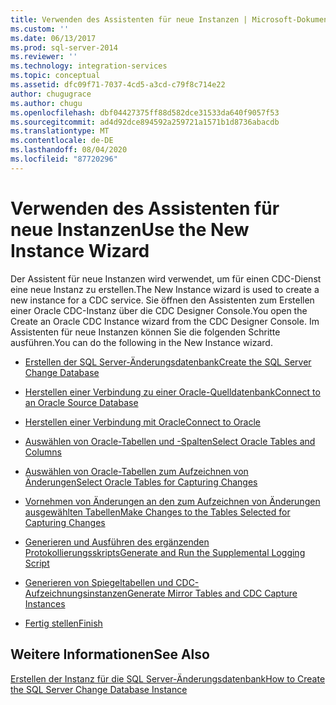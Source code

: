 ```yaml
---
title: Verwenden des Assistenten für neue Instanzen | Microsoft-Dokumentation
ms.custom: ''
ms.date: 06/13/2017
ms.prod: sql-server-2014
ms.reviewer: ''
ms.technology: integration-services
ms.topic: conceptual
ms.assetid: dfc09f71-7037-4cd5-a3cd-c79f8c714e22
author: chugugrace
ms.author: chugu
ms.openlocfilehash: dbf04427375ff88d582dce31533da640f9057f53
ms.sourcegitcommit: ad4d92dce894592a259721a1571b1d8736abacdb
ms.translationtype: MT
ms.contentlocale: de-DE
ms.lasthandoff: 08/04/2020
ms.locfileid: "87720296"
---
```

# <a name="use-the-new-instance-wizard"></a><span data-ttu-id="fd943-102">Verwenden des Assistenten für neue Instanzen</span><span class="sxs-lookup"><span data-stu-id="fd943-102">Use the New Instance Wizard</span></span>
  <span data-ttu-id="fd943-103">Der Assistent für neue Instanzen wird verwendet, um für einen CDC-Dienst eine neue Instanz zu erstellen.</span><span class="sxs-lookup"><span data-stu-id="fd943-103">The New Instance wizard is used to create a new instance for a CDC service.</span></span> <span data-ttu-id="fd943-104">Sie öffnen den Assistenten zum Erstellen einer Oracle CDC-Instanz über die CDC Designer Console.</span><span class="sxs-lookup"><span data-stu-id="fd943-104">You open the Create an Oracle CDC Instance wizard from the CDC Designer Console.</span></span> <span data-ttu-id="fd943-105">Im Assistenten für neue Instanzen können Sie die folgenden Schritte ausführen.</span><span class="sxs-lookup"><span data-stu-id="fd943-105">You can do the following in the New Instance wizard.</span></span>  
  
-   [<span data-ttu-id="fd943-106">Erstellen der SQL Server-Änderungsdatenbank</span><span class="sxs-lookup"><span data-stu-id="fd943-106">Create the SQL Server Change Database</span></span>](create-the-sql-server-change-database.md)  
  
-   [<span data-ttu-id="fd943-107">Herstellen einer Verbindung zu einer Oracle-Quelldatenbank</span><span class="sxs-lookup"><span data-stu-id="fd943-107">Connect to an Oracle Source Database</span></span>](connect-to-an-oracle-source-database.md)  
  
-   [<span data-ttu-id="fd943-108">Herstellen einer Verbindung mit Oracle</span><span class="sxs-lookup"><span data-stu-id="fd943-108">Connect to Oracle</span></span>](connect-to-oracle.md)  
  
-   [<span data-ttu-id="fd943-109">Auswählen von Oracle-Tabellen und -Spalten</span><span class="sxs-lookup"><span data-stu-id="fd943-109">Select Oracle Tables and Columns</span></span>](select-oracle-tables-and-columns.md)  
  
-   [<span data-ttu-id="fd943-110">Auswählen von Oracle-Tabellen zum Aufzeichnen von Änderungen</span><span class="sxs-lookup"><span data-stu-id="fd943-110">Select Oracle Tables for Capturing Changes</span></span>](select-oracle-tables-for-capturing-changes.md)  
  
-   [<span data-ttu-id="fd943-111">Vornehmen von Änderungen an den zum Aufzeichnen von Änderungen ausgewählten Tabellen</span><span class="sxs-lookup"><span data-stu-id="fd943-111">Make Changes to the Tables Selected for Capturing Changes</span></span>](make-changes-to-the-tables-selected-for-capturing-changes.md)  
  
-   [<span data-ttu-id="fd943-112">Generieren und Ausführen des ergänzenden Protokollierungsskripts</span><span class="sxs-lookup"><span data-stu-id="fd943-112">Generate and Run the Supplemental Logging Script</span></span>](generate-and-run-the-supplemental-logging-script.md)  
  
-   [<span data-ttu-id="fd943-113">Generieren von Spiegeltabellen und CDC-Aufzeichnungsinstanzen</span><span class="sxs-lookup"><span data-stu-id="fd943-113">Generate Mirror Tables and CDC Capture Instances</span></span>](generate-mirror-tables-and-cdc-capture-instances.md)  
  
-   [<span data-ttu-id="fd943-114">Fertig stellen</span><span class="sxs-lookup"><span data-stu-id="fd943-114">Finish</span></span>](finish.md)  
  
## <a name="see-also"></a><span data-ttu-id="fd943-115">Weitere Informationen</span><span class="sxs-lookup"><span data-stu-id="fd943-115">See Also</span></span>  
 [<span data-ttu-id="fd943-116">Erstellen der Instanz für die SQL Server-Änderungsdatenbank</span><span class="sxs-lookup"><span data-stu-id="fd943-116">How to Create the SQL Server Change Database Instance</span></span>](how-to-create-the-sql-server-change-database-instance.md)  
  
  
